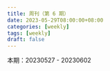 ```yaml
---
title: 周刊（第 6 期）
date: 2023-05-29T08:00:00+08:00
categories: [weekly]
tags: [weekly]
draft: false
---
```

本期：20230527 - 20230602